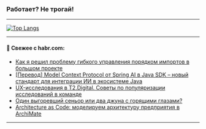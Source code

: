 ### Работает? Не трогай!

---
<!--
#### 🛠️ Technical stack:

![Java](https://img.shields.io/badge/Java-informational?logo=Oracle&style=flat&logoColor=white&color=FF4500)
![Kotlin](https://img.shields.io/badge/Kotlin-informational?logo=Kotlin&style=flat&logoColor=white&color=774D97)
![TS](https://img.shields.io/badge/TypeScript-informational?logo=typeScript&style=flat&logoColor=black&color=017acc)
![Python](https://img.shields.io/badge/Python-informational?logo=Python&style=flat&logoColor=black&color=ffdd54) <br>
![Spring](https://img.shields.io/badge/Spring-informational?logo=Spring&style=flat&logoColor=white&color=6DB33F) 
![SpringBoot](https://img.shields.io/badge/SpringBoot-informational?logo=SpringBoot&style=flat&logoColor=white&color=6DB33F)
![Nest](https://img.shields.io/badge/NestJS-informational?logo=NestJS&style=flat&logoColor=white&color=E0234E) 
![NodeJS](https://img.shields.io/badge/NodeJS-informational?logo=node.js&style=flat&logoColor=white&color=70A760)<br>
![PostgreSQL](https://img.shields.io/badge/PostgreSQL-informational?logo=PostgreSQL&style=flat&logoColor=white&color=DAA520)
![MongoDB](https://img.shields.io/badge/MongoDB-informational?logo=MongoDB&style=flat&logoColor=white&color=870000)
![Apache](https://img.shields.io/badge/Apache-informational?logo=apache&style=flat&logoColor=white&color=f74e28)

___ 
-->

<!--- #### 🛠️ : --->

[![Top Langs](https://github-readme-stats-82jvfl3w3-advtsettinggmailcoms-projects.vercel.app/api/top-langs/?username=zloylis&langs_count=10&hide_title=true&title_color=e6edf3&size_weight=0.5&count_weight=0.5&layout=compact&hide_progress=true&hide_border=true&theme=dracula)](https://github.com/zloylis)

<!---


####  :octocat:&nbsp;&nbsp; Статистика:

![GitHub stats](https://github-readme-stats-u2qms2cxw-advtsettinggmailcoms-projects.vercel.app/api?username=zloylis&show_icons=true&hide_border=true&theme=dracula&title_color=e6edf3&include_all_commits=true&count_private=true&hide_rank=false&hide_title=true&rank_icon=github)
-->
---

#### 💬 Свежее с habr.com:

<!-- BLOG-POST-LIST:START -->
- [Как я решил проблему гибкого управления порядком импортов в большом проекте](https://habr.com/ru/articles/885624/?utm_source=habrahabr&utm_medium=rss&utm_campaign=885624)
- [[Перевод] Model Context Protocol от Spring AI в Java SDK – новый стандарт для интеграции ИИ в экосистеме Java](https://habr.com/ru/companies/spring_aio/articles/885544/?utm_source=habrahabr&utm_medium=rss&utm_campaign=885544)
- [UX-исследования в T2.Digital. Советы по популяризации исследований в команде](https://habr.com/ru/companies/t2/articles/885614/?utm_source=habrahabr&utm_medium=rss&utm_campaign=885614)
- [Один выгоревший сеньор или два джуна с горящими глазами?](https://habr.com/ru/articles/885604/?utm_source=habrahabr&utm_medium=rss&utm_campaign=885604)
- [Architecture as Code: моделируем архитектуру предприятия в ArchiMate](https://habr.com/ru/companies/otus/articles/885594/?utm_source=habrahabr&utm_medium=rss&utm_campaign=885594)
<!-- BLOG-POST-LIST:END -->

---
